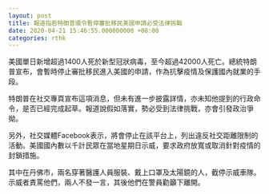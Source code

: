 ```yaml
---
layout: post
title: 報道指若特朗普頒令暫停審批移民美國申請必受法律挑戰
date: 2020-04-21 15:46:55.000000000 +08:00
categories: rthk
---
```


美國單日新增超過1400人死於新型冠狀病毒，至今超過42000人死亡。總統特朗普宣布，會暫時停止審批移民進入美國的申請，作為抗擊疫情及保護國內就業的手段。

特朗普在社交專頁宣布這項消息，但未有進一步披露詳情，亦未知他提到的行政命令，是否已經完成起草。報道說假如落實，勢必受到法律挑戰，亦會引發政治爭拗。

另外，社交媒體Facebook表示，將會停止在該平台上，列出違反社交距離限制的活動。美國國內數以千計民眾在當地星期日示威，要求政府放寬或取消針對疫情的封鎖措施。

其中在丹佛市，兩名穿著醫護人員服裝、戴上口罩及太陽鏡的人，截停示威車隊。示威者責罵他們，兩人不發一言，其後他們在警員勸籲下離開。
